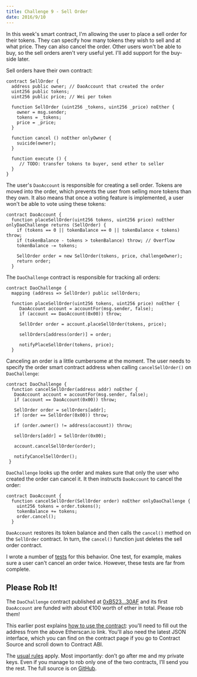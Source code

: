 ```yaml
---
title: Challenge 9 - Sell Order
date: 2016/9/10
---
```


In this week's smart contract, I'm allowing the user to place a sell order for their tokens. They can specify how many tokens they wish to sell and at what price. They can also cancel the order. Other users won't be able to buy, so the sell orders aren't very useful yet. I'll add support for the buy-side later.

<!-- more -->

Sell orders have their own contract:

	contract SellOrder {
	  address public owner; // DaoAccount that created the order
	  uint256 public tokens;
	  uint256 public price; // Wei per token

	  function SellOrder (uint256 _tokens, uint256 _price) noEther {
	    owner = msg.sender;
	    tokens = _tokens;
	    price = _price;
	  }

	  function cancel () noEther onlyOwner {
	    suicide(owner);
	  }

	  function execute () {
	  	 // TODO: transfer tokens to buyer, send ether to seller
	  }
	}

The user's `DaoAccount` is responsible for creating a sell order. Tokens are moved into the order, which prevents the user from selling more tokens than they own. It also means that once a voting feature is implemented, a user won't be able to vote using these tokens:

	contract DaoAccount {
	  function placeSellOrder(uint256 tokens, uint256 price) noEther onlyDaoChallenge returns (SellOrder) {
	    if (tokens == 0 || tokenBalance == 0 || tokenBalance < tokens) throw;
	    if (tokenBalance - tokens > tokenBalance) throw; // Overflow
	    tokenBalance -= tokens;

	    SellOrder order = new SellOrder(tokens, price, challengeOwner);
	    return order;
	  }

The `DaoChallenge` contract is responsible for tracking all orders:

	contract DaoChallenge {
	  mapping (address => SellOrder) public sellOrders;

	  function placeSellOrder(uint256 tokens, uint256 price) noEther {
		 DaoAccount account = accountFor(msg.sender, false);
		 if (account == DaoAccount(0x00)) throw;

		 SellOrder order = account.placeSellOrder(tokens, price);

		 sellOrders[address(order)] = order;

		 notifyPlaceSellOrder(tokens, price);
	  }

Canceling an order is a little cumbersome at the moment. The user needs to specify the order smart contract address when calling `cancelSellOrder()` on `DaoChallenge`:

	contract DaoChallenge {
	  function cancelSellOrder(address addr) noEther {
       DaoAccount account = accountFor(msg.sender, false);
       if (account == DaoAccount(0x00)) throw;

       SellOrder order = sellOrders[addr];
       if (order == SellOrder(0x00)) throw;

       if (order.owner() != address(account)) throw;

       sellOrders[addr] = SellOrder(0x00);

       account.cancelSellOrder(order);

       notifyCancelSellOrder();
     }

`DaoChallenge` looks up the order and makes sure that only the user who created the order can cancel it. It then instructs `DaoAccount` to cancel the order:

    contract DaoAccount {
      function cancelSellOrder(SellOrder order) noEther onlyDaoChallenge {
        uint256 tokens = order.tokens();
        tokenBalance += tokens;
        order.cancel();
      }

`DaoAccount` restores its token balance and then calls the `cancel()` method on the `SellOrder` contract. In turn, the `cancel()` function just deletes the sell order contract.

I wrote a number of [tests](https://github.com/Sjors/dao-challenge/tree/challenge-9/contracts) for this behavior. One test, for example, makes sure a user can't cancel an order twice. However, these tests are far from complete.

## Please Rob It!

The `DaoChallenge` contract published at [0xB523...30AF](https://etherscan.io/address/0xb5232102E71a7ff376EBdEaE59E19D031CBE30Af) and its first `DaoAccount` are funded with about €100 worth of ether in total. Please rob them!

This earlier post explains [how to use the contract](https://medium.com/@dao.challenge/challenge-5-segregated-funds-usability-6e749badb24d#.hy9rb52lu): you'll need to fill out the address from the above Etherscan.io link. You'll also need the latest JSON interface, which you can find on the contract page if you go to Contract Source and scroll down to Contract ABI.

The [usual rules](https://medium.com/@dao.challenge/challenge-1-296cb5dab68f) apply. Most importantly: don’t go after me and my private keys. Even if you manage to rob only one of the two contracts, I’ll send you the rest. The full source is on [GitHub](https://github.com/Sjors/dao-challenge/tree/challenge-9).
